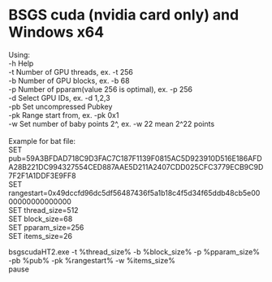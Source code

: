 # BSGS cuda (nvidia card only) and Windows x64
Using:<br />
-h Help<br />
-t  Number of GPU threads, ex. -t 256<br />
-b  Number of GPU blocks, ex. -b 68<br />
-p  Number of pparam(value 256 is optimal), ex. -p 256<br />
-d  Select GPU IDs, ex. -d 1,2,3<br />
-pb  Set uncompressed Pubkey<br />
-pk  Range start from, ex. -pk 0x1<br />
-w  Set number of baby points 2^, ex. -w 22  mean 2^22 points <br />
<br />
Example for bat file:<br />
SET  pub=59A3BFDAD718C9D3FAC7C187F1139F0815AC5D923910D516E186AFDA28B221DC994327554CED887AAE5D211A2407CDD025CFC3779ECB9C9D7F2F1A1DDF3E9FF8<br />
SET  rangestart=0x49dccfd96dc5df56487436f5a1b18c4f5d34f65ddb48cb5e0000000000000000<br />
SET thread_size=512<br />
SET block_size=68<br />
SET pparam_size=256<br />
SET items_size=26<br />

bsgscudaHT2.exe -t %thread_size% -b %block_size% -p %pparam_size% -pb %pub% -pk %rangestart% -w %items_size%<br /> 
pause<br />
